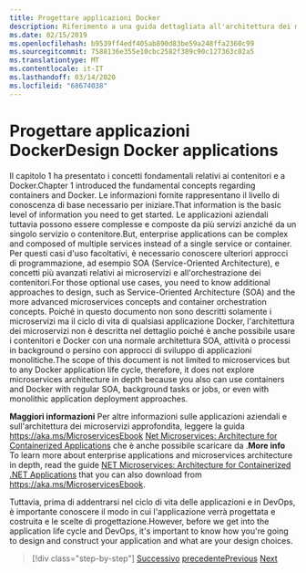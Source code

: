 ```yaml
---
title: Progettare applicazioni Docker
description: Riferimento a una guida dettagliata all'architettura dei microservizi, argomento non trattato nel dettaglio nella presente guida.
ms.date: 02/15/2019
ms.openlocfilehash: b9539ff4edf405ab890d83be59a248ffa2360c99
ms.sourcegitcommit: 7588136e355e10cbc2582f389c90c127363c02a5
ms.translationtype: MT
ms.contentlocale: it-IT
ms.lasthandoff: 03/14/2020
ms.locfileid: "68674038"
---
```

# <a name="design-docker-applications"></a><span data-ttu-id="56b7b-103">Progettare applicazioni Docker</span><span class="sxs-lookup"><span data-stu-id="56b7b-103">Design Docker applications</span></span>

<span data-ttu-id="56b7b-104">Il capitolo 1 ha presentato i concetti fondamentali relativi ai contenitori e a Docker.</span><span class="sxs-lookup"><span data-stu-id="56b7b-104">Chapter 1 introduced the fundamental concepts regarding containers and Docker.</span></span> <span data-ttu-id="56b7b-105">Le informazioni fornite rappresentano il livello di conoscenza di base necessario per iniziare.</span><span class="sxs-lookup"><span data-stu-id="56b7b-105">That information is the basic level of information you need to get started.</span></span> <span data-ttu-id="56b7b-106">Le applicazioni aziendali tuttavia possono essere complesse e composte da più servizi anziché da un singolo servizio o contenitore.</span><span class="sxs-lookup"><span data-stu-id="56b7b-106">But, enterprise applications can be complex and composed of multiple services instead of a single service or container.</span></span> <span data-ttu-id="56b7b-107">Per questi casi d'uso facoltativi, è necessario conoscere ulteriori approcci di programmazione, ad esempio SOA (Service-Oriented Architecture), e concetti più avanzati relativi ai microservizi e all'orchestrazione dei contenitori.</span><span class="sxs-lookup"><span data-stu-id="56b7b-107">For those optional use cases, you need to know additional approaches to design, such as Service-Oriented Architecture (SOA) and the more advanced microservices concepts and container orchestration concepts.</span></span> <span data-ttu-id="56b7b-108">Poiché in questo documento non sono descritti solamente i microservizi ma il ciclo di vita di qualsiasi applicazione Docker, l'architettura dei microservizi non è descritta nel dettaglio poiché è anche possibile usare i contenitori e Docker con una normale architettura SOA, attività o processi in background o persino con approcci di sviluppo di applicazioni monolitiche.</span><span class="sxs-lookup"><span data-stu-id="56b7b-108">The scope of this document is not limited to microservices but to any Docker application life cycle, therefore, it does not explore microservices architecture in depth because you also can use containers and Docker with regular SOA, background tasks or jobs, or even with monolithic application deployment approaches.</span></span>

<span data-ttu-id="56b7b-109">**Maggiori informazioni** Per altre informazioni sulle applicazioni aziendali e sull'architettura dei microservizi approfondita, leggere la guida <https://aka.ms/MicroservicesEbook> [Net Microservices: Architecture for Containerized Applications](../../microservices/index.md) che è anche possibile scaricare da .</span><span class="sxs-lookup"><span data-stu-id="56b7b-109">**More info** To learn more about enterprise applications and microservices architecture in depth, read the guide [NET Microservices: Architecture for Containerized .NET Applications](../../microservices/index.md) that you can also download from <https://aka.ms/MicroservicesEbook>.</span></span>

<span data-ttu-id="56b7b-110">Tuttavia, prima di addentrarsi nel ciclo di vita delle applicazioni e in DevOps, è importante conoscere il modo in cui l'applicazione verrà progettata e costruita e le scelte di progettazione.</span><span class="sxs-lookup"><span data-stu-id="56b7b-110">However, before we get into the application life cycle and DevOps, it's important to know how you're going to design and construct your application and what are your design choices.</span></span>

>[!div class="step-by-step"]
><span data-ttu-id="56b7b-111">[Successivo](index.md)
>[precedente](common-container-design-principles.md)</span><span class="sxs-lookup"><span data-stu-id="56b7b-111">[Previous](index.md)
[Next](common-container-design-principles.md)</span></span>
